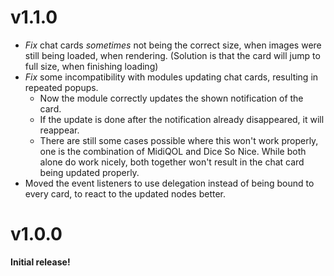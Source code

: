 # v1.1.0

- *Fix* chat cards *sometimes* not being the correct size, when images were still being loaded, when rendering. (Solution is that the card will jump to full size, when finishing loading)
- *Fix* some incompatibility with modules updating chat cards, resulting in repeated popups.
  - Now the module correctly updates the shown notification of the card.
  - If the update is done after the notification already disappeared, it will reappear.
  - There are still some cases possible where this won't work properly, one is the combination of MidiQOL and Dice So Nice. While both alone do work nicely, both together won't result in the chat card being updated properly.
- Moved the event listeners to use delegation instead of being bound to every card, to react to the updated nodes better.

# v1.0.0

**Initial release!**
